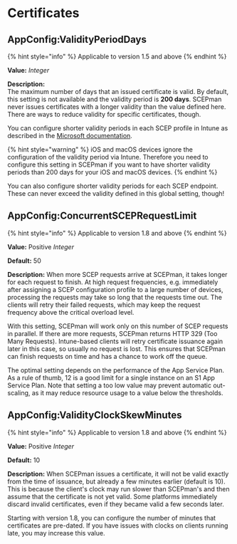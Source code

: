 # Certificates

## AppConfig:ValidityPeriodDays

{% hint style="info" %}
Applicable to version 1.5 and above
{% endhint %}

**Value:** _Integer_

**Description:**  
The maximum number of days that an issued certificate is valid. By default, this setting is not available and the validity period is **200 days**. SCEPman never issues certificates with a longer validity than the value defined here. There are ways to reduce validity for specific certificates, though.

You can configure shorter validity periods in each SCEP profile in Intune as described in the [Microsoft documentation](https://docs.microsoft.com/en-us/mem/intune/protect/certificates-scep-configure#modify-the-validity-period-of-the-certificate-template).

{% hint style="warning" %}
iOS and macOS devices ignore the configuration of the validity period via Intune. Therefore you need to configure this setting in SCEPman if you want to have shorter validity periods than 200 days for your iOS and macOS devices.
{% endhint %}

You can also configure shorter validity periods for each SCEP endpoint. These can never exceed the validity defined in this global setting, though!

## AppConfig:ConcurrentSCEPRequestLimit

{% hint style="info" %}
Applicable to version 1.8 and above
{% endhint %}

**Value:** Positive _Integer_

**Default:** 50

**Description:** When more SCEP requests arrive at SCEPman, it takes longer for each request to finish. At high request frequencies, e.g. immediately after assigning a SCEP configuration profile to a large number of devices, processing the requests may take so long that the requests time out. The clients will retry their failed requests, which may keep the request frequency above the critical overload level.

With this setting, SCEPman will work only on this number of SCEP requests in parallel. If there are more requests, SCEPman returns HTTP 329 \(Too Many Requests\). Intune-based clients will retry certificate issuance again later in this case, so usually no request is lost. This ensures that SCEPman can finish requests on time and has a chance to work off the queue.

The optimal setting depends on the performance of the App Service Plan. As a rule of thumb, 12 is a good limit for a single instance on an S1 App Service Plan. Note that setting a too low value may prevent automatic out-scaling, as it may reduce resource usage to a value below the thresholds.

## AppConfig:ValidityClockSkewMinutes

{% hint style="info" %}
Applicable to version 1.8 and above
{% endhint %}

**Value:** Positive _Integer_

**Default:** 10

**Description:** When SCEPman issues a certificate, it will not be valid exactly from the time of issuance, but already a few minutes earlier \(default is 10\). This is because the client's clock may run slower than SCEPman's and then assume that the certificate is not yet valid. Some platforms immediately discard invalid certificates, even if they became valid a few seconds later.

Starting with version 1.8, you can configure the number of minutes that certificates are pre-dated. If you have issues with clocks on clients running late, you may increase this value.

